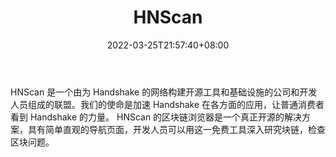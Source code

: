 ﻿---
weight: 
title: "HNScan"
description: "HNScan 是一个由为 Handshake 的网络构建开源工具和基础设施的公司和开发人员组成的联盟"
date: 2022-03-25T21:57:40+08:00
lastmod: 2022-03-25T16:45:40+08:00
draft: false
authors: ["Metabd"]
featuredImage: "hnscan.jpg"
link: ""
tags: ["区块链浏览器","HNScan"]
categories: ["navigation"]
navigation: ["区块链浏览器"]
lightgallery: true
toc: true
pinned: false
recommend: false
recommend1: false
---
HNScan 是一个由为 Handshake 的网络构建开源工具和基础设施的公司和开发人员组成的联盟。我们的使命是加速 Handshake 在各方面的应用，让普通消费者看到 Handshake 的力量。
HNScan 的区块链浏览器是一个真正开源的解决方案，具有简单直观的导航页面，开发人员可以用这一免费工具深入研究块链，检查区块问题。
